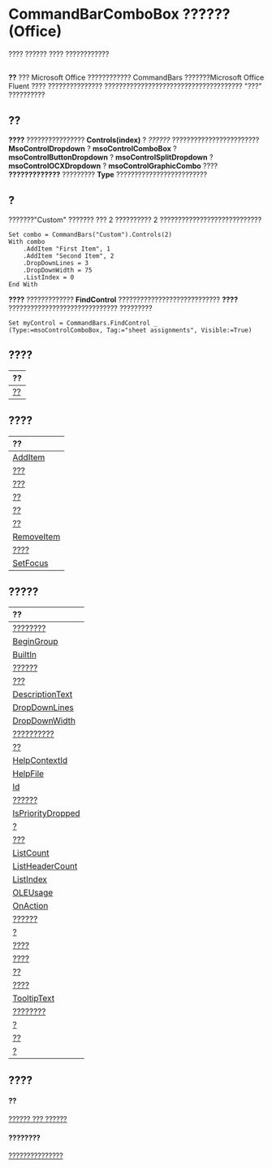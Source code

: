 
# CommandBarComboBox ?????? (Office)

???? ?????? ???? ????????????


## 


 **??**  ??? Microsoft Office ???????????? CommandBars ???????Microsoft Office Fluent ???? ??????????????? ?????????????????????????????????????? "???" ??????????


## ??

 **????** ???????????????? **Controls(index)** ? _??????_ ???????????????????????? **MsoControlDropdown** ? **msoControlComboBox** ? **msoControlButtonDropdown** ? **msoControlSplitDropdown** ? **msoControlOCXDropdown** ? **msoControlGraphicCombo** ???? **?????????????** ????????? **Type** ?????????????????????????


## ?

???????"Custom" ??????? ??? 2 ?????????? 2 ????????????????????????????


```
Set combo = CommandBars("Custom").Controls(2) 
With combo 
    .AddItem "First Item", 1 
    .AddItem "Second Item", 2 
    .DropDownLines = 3 
    .DropDownWidth = 75 
    .ListIndex = 0 
End With
```

 **????** ????????????? **FindControl** ???????????????????????????? **????** ?????????????????????????????? ?????????




```
Set myControl = CommandBars.FindControl _ 
(Type:=msoControlComboBox, Tag:="sheet assignments", Visible:=True)
```


## ????



|**??**|
|:-----|
|[??](ddf1a306-c299-36d5-9851-04d6e5185db9.md)|

## ????



|**??**|
|:-----|
|[AddItem](66109c4e-a75b-ebca-99e8-b6848316a04f.md)|
|[???](f60afda8-5740-c6f6-7f3b-315dc95c45f8.md)|
|[???](15eb757c-bb07-cd98-ff9e-1810db4f475c.md)|
|[??](7b84c512-24e2-f159-100b-5234fc78fcf0.md)|
|[??](13ec7924-2420-c0c0-750f-4dae8b8e1503.md)|
|[??](8e8ccbee-da72-1167-9f34-ccf5b535fef8.md)|
|[RemoveItem](8a40dcca-c320-c27f-ae91-97c195d4f821.md)|
|[????](28609b13-8036-a956-095a-1a6a748f00ad.md)|
|[SetFocus](3170651c-40da-5025-8b36-195b836c8fcb.md)|

## ?????



|**??**|
|:-----|
|[????????](6d9790dd-d418-6287-06f9-27214a564dd9.md)|
|[BeginGroup](482ec5fc-91ef-746b-2ec8-360bb7780df2.md)|
|[BuiltIn](4dc0232c-94dd-ce40-95cd-7700fdd9a427.md)|
|[??????](71c317d3-f3b5-da32-1db8-0fb5bd4ba8f2.md)|
|[???](c2c814c7-a99f-909e-8edc-16d103fd6837.md)|
|[DescriptionText](e06b5800-eecd-6863-68f7-9b88d3c4696b.md)|
|[DropDownLines](715bbec9-1bd6-c7b0-0d1e-e57d61689d52.md)|
|[DropDownWidth](051ac285-c7f1-a2b7-0c9a-ed2cb08cadc9.md)|
|[??????????](f88401a5-b180-63e5-e301-a60addaacab4.md)|
|[??](a3afc8c0-1c35-acc0-905c-0af47e84827d.md)|
|[HelpContextId](3b34572b-af1b-a4fc-a98e-23d51315a077.md)|
|[HelpFile](2fbe2d70-b8f7-d800-ed46-0ac88125b8f1.md)|
|[Id](9cc143cb-4063-b397-05c9-d50a7c2efcb0.md)|
|[??????](a844b760-d165-02aa-41ad-0bc75c55d0ed.md)|
|[IsPriorityDropped](c556f630-5e95-6d1a-4e94-0ecf5b20875a.md)|
|[?](01dc5c7c-4fc6-a2fe-fa27-c24ed0802dd6.md)|
|[???](c90fae92-daab-1b08-6e85-8caae26d0b72.md)|
|[ListCount](3ab55501-b82e-0380-d805-e4386c399131.md)|
|[ListHeaderCount](54625ef5-2e09-5a39-7909-e775c4e9e0c4.md)|
|[ListIndex](3267a20a-7b33-3a89-5def-46c8b9756c04.md)|
|[OLEUsage](3da25257-6ffe-a00e-bada-79c6245286b7.md)|
|[OnAction](fe666bce-9c38-4203-1059-343d1346913b.md)|
|[??????](b5019fba-5124-5d9c-7abe-db10df32078b.md)|
|[?](a4dc7231-5366-2504-f9b0-af6dd1728bfa.md)|
|[????](0166df8f-316a-8414-a3af-1156fc1a1166.md)|
|[????](04d1270f-23b6-da23-312c-cb75c8969864.md)|
|[??](0bc1957b-aa17-aaa6-e416-26db0a34f342.md)|
|[????](91aa73ff-260c-c241-35d0-50bebbbaf190.md)|
|[TooltipText](65bfb3ff-a36e-dfd5-4ae0-4d2ccfb69000.md)|
|[????????](f49930ca-9dba-9d9b-b7bb-93de87cdfcf8.md)|
|[?](1f8d29ac-f429-7190-f5b9-76eb0aa5a0be.md)|
|[??](d3fa2bfe-10ea-70d7-40f9-bf757fff6e27.md)|
|[?](5efb8c56-f896-c5e7-d457-f8862e655d1c.md)|

## ????


#### ??


[?????? ??? ??????](499c789a-aba2-0fad-649a-0ea964cd3b5e.md)
#### ????????


[???????????????](http://msdn.microsoft.com/library/223c51c0-4564-d14a-a8bf-d315a6a50b32%28Office.15%29.aspx)